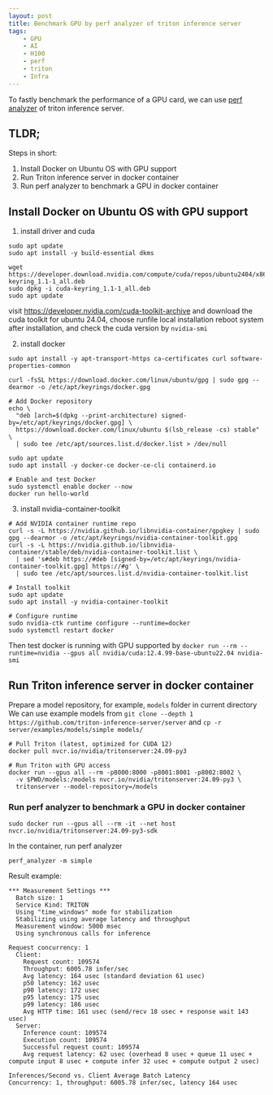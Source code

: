 ```yaml
---
layout: post
title: Benchmark GPU by perf analyzer of triton inference server
tags:
    - GPU
    - AI
    - H100
    - perf
    - triton
    - Infra
---
```


To fastly benchmark the performance of a GPU card, we can use [perf analyzer](https://github.com/triton-inference-server/perf_analyzer) of triton inference server.

## TLDR;

Steps in short:

1. Install Docker on Ubuntu OS with GPU support
2. Run Triton inference server in docker container
3. Run perf analyzer to benchmark a GPU in docker container

## Install Docker on Ubuntu OS with GPU support

1. install driver and cuda
```
sudo apt update
sudo apt install -y build-essential dkms

wget https://developer.download.nvidia.com/compute/cuda/repos/ubuntu2404/x86_64/cuda-keyring_1.1-1_all.deb
sudo dpkg -i cuda-keyring_1.1-1_all.deb
sudo apt update
```
visit https://developer.nvidia.com/cuda-toolkit-archive and download the cuda toolkit for ubuntu 24.04, choose runfile local installation
reboot system after installation, and check the cuda version by `nvidia-smi`

2. install docker
```
sudo apt install -y apt-transport-https ca-certificates curl software-properties-common

curl -fsSL https://download.docker.com/linux/ubuntu/gpg | sudo gpg --dearmor -o /etc/apt/keyrings/docker.gpg

# Add Docker repository
echo \
  "deb [arch=$(dpkg --print-architecture) signed-by=/etc/apt/keyrings/docker.gpg] \
  https://download.docker.com/linux/ubuntu $(lsb_release -cs) stable" \
  | sudo tee /etc/apt/sources.list.d/docker.list > /dev/null

sudo apt update
sudo apt install -y docker-ce docker-ce-cli containerd.io

# Enable and test Docker
sudo systemctl enable docker --now
docker run hello-world

```

3. install nvidia-container-toolkit
```
# Add NVIDIA container runtime repo
curl -s -L https://nvidia.github.io/libnvidia-container/gpgkey | sudo gpg --dearmor -o /etc/apt/keyrings/nvidia-container-toolkit.gpg
curl -s -L https://nvidia.github.io/libnvidia-container/stable/deb/nvidia-container-toolkit.list \
  | sed 's#deb https://#deb [signed-by=/etc/apt/keyrings/nvidia-container-toolkit.gpg] https://#g' \
  | sudo tee /etc/apt/sources.list.d/nvidia-container-toolkit.list

# Install toolkit
sudo apt update
sudo apt install -y nvidia-container-toolkit

# Configure runtime
sudo nvidia-ctk runtime configure --runtime=docker
sudo systemctl restart docker
```
Then test docker is running with GPU supported by `docker run --rm --runtime=nvidia --gpus all nvidia/cuda:12.4.99-base-ubuntu22.04 nvidia-smi`

## Run Triton inference server in docker container
Prepare a model repository, for example, `models` folder in current directory
We can use example models from `git clone --depth 1 https://github.com/triton-inference-server/server`
and `cp -r server/examples/models/simple models/`

```
# Pull Triton (latest, optimized for CUDA 12)
docker pull nvcr.io/nvidia/tritonserver:24.09-py3

# Run Triton with GPU access
docker run --gpus all --rm -p8000:8000 -p8001:8001 -p8002:8002 \
  -v $PWD/models:/models nvcr.io/nvidia/tritonserver:24.09-py3 \
  tritonserver --model-repository=/models

```

### Run perf analyzer to benchmark a GPU in docker container

```
sudo docker run --gpus all --rm -it --net host nvcr.io/nvidia/tritonserver:24.09-py3-sdk
```
In the container, run perf analyzer
```
perf_analyzer -m simple
```

Result example:
```
*** Measurement Settings ***
  Batch size: 1
  Service Kind: TRITON
  Using "time_windows" mode for stabilization
  Stabilizing using average latency and throughput
  Measurement window: 5000 msec
  Using synchronous calls for inference

Request concurrency: 1
  Client: 
    Request count: 109574
    Throughput: 6005.78 infer/sec
    Avg latency: 164 usec (standard deviation 61 usec)
    p50 latency: 162 usec
    p90 latency: 172 usec
    p95 latency: 175 usec
    p99 latency: 186 usec
    Avg HTTP time: 161 usec (send/recv 18 usec + response wait 143 usec)
  Server: 
    Inference count: 109574
    Execution count: 109574
    Successful request count: 109574
    Avg request latency: 62 usec (overhead 8 usec + queue 11 usec + compute input 8 usec + compute infer 32 usec + compute output 2 usec)

Inferences/Second vs. Client Average Batch Latency
Concurrency: 1, throughput: 6005.78 infer/sec, latency 164 usec
```